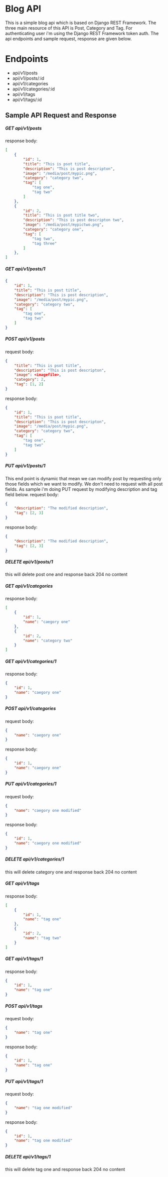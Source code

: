 # Blog API

This is a simple blog api which is based on Django REST Framework. The three main resource of this API is Post, Category and Tag. For authenticating user i'm using the Django REST Framework token auth. The api endpoints and sample request, response are given below.


# Endpoints
- api/v1/posts
- api/v1/posts/:id
- api/v1/categories
- api/v1/categories/:id
- api/v1/tags
- api/v1/tags/:id

## Sample API Request and Response
##### GET api/v1/posts
response body:
```json
[
	{
		"id": 1,
		"title": "This is psot title",
		"description": "This is post descripton",
		"image": "/media/post/mypic.png",
		"category": "category two",
		"tag": [
			"tag one",
			"tag two"
		]
	},
	{
		"id": 2,
		"title": "This is psot title two",
		"description": "This is post descripton two",
		"image": "/media/post/mypictwo.png",
		"category": "category one",
		"tag": [
			"tag two",
			"tag three"
		]
	},
]
```
##### GET api/v1/posts/1
```json
{
	"id": 1,
	"title": "This is post title",
	"description": "This is post description",
	"image": "/media/post/mypic.png",
	"category": "category two",
	"tag": [
		"tag one",
		"tag two"
	]
}
```
##### POST api/v1/posts
request body:
```json
{
	"title": "This is psot title",
	"description": "This is post descripton",
	"image": <imagefile>,
	"category": 2,
	"tag": [1, 2]
}
```
response body:
```json
{
	"id": 1,
	"title": "This is psot title",
	"description": "This is post descripton",
	"image": "/media/post/mypic.png",
	"category": "category two",
	"tag": [
		"tag one",
		"tag two"
	]
}
```
##### PUT api/v1/posts/1
This end point is dynamic that mean we can modify post by requesting only those fields which we want to modify. We don't need to request with all post fields. As sample i'm doing PUT request by modifying description and tag field below.
request body:
```json
{
	"description": "The modified description",
	"tag": [2, 3]
}
```
response body:
```json
{
	"description": "The modified description",
	"tag": [2, 3]
}
```
##### DELETE api/v1/posts/1
this will delete post one and response back 204 no content

##### GET api/v1/categories
response body:
```json
[
	{
		"id": 1,
		"name": "caegory one"
	},
	{
		"id": 2,
		"name": "category two"
	}
]
```
##### GET api/v1/categories/1
response body:
```json
{
	"id": 1,
	"name": "caegory one"
}
```
##### POST api/v1/categories
request body:
```json
{
	"name": "caegory one"
}
```
response body:
```json
{
	"id": 1,
	"name": "caegory one"
}
```
##### PUT api/v1/categories/1
request body:
```json
{
	"name": "caegory one modified"
}
```
response body:
```json
{
	"id": 1,
	"name": "caegory one modified"
}
```
##### DELETE api/v1/categories/1
this will delete category one and response back 204 no content

##### GET api/v1/tags
response body:
```json
[
	{
		"id": 1,
		"name": "tag one"
	},
	{
		"id": 2,
		"name": "tag two"
	}
]
```
##### GET api/v1/tags/1
response body:
```json
{
	"id": 1,
	"name": "tag one"
}
```
##### POST api/v1/tags
request body:
```json
{
	"name": "tag one"
}
```
response body:
```json
{
	"id": 1,
	"name": "tag one"
}
```
##### PUT api/v1/tags/1
request body:
```json
{
	"name": "tag one modified"
}
```
response body:
```json
{
	"id": 1,
	"name": "tag one modified"
}
```
##### DELETE api/v1/tags/1
this will delete tag one and response back 204 no content
